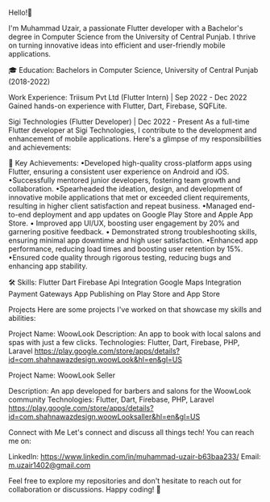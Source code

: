 Hello!👋 

I'm Muhammad Uzair, a passionate Flutter developer with a Bachelor's degree in Computer Science from the University of Central Punjab. I thrive on turning innovative ideas into efficient and user-friendly mobile applications.

🎓 Education: Bachelors in Computer Science, University of Central Punjab (2018-2022)

Work Experience:
Triisum Pvt Ltd (Flutter Intern) | Sep 2022 - Dec 2022
Gained hands-on experience with Flutter, Dart, Firebase, SQFLite.

Sigi Technologies (Flutter Developer) | Dec 2022 - Present
As a full-time Flutter developer at Sigi Technologies, I contribute to the development and enhancement of mobile applications. Here's a glimpse of my responsibilities and achievements:

🚀 Key Achievements:
•Developed high-quality cross-platform apps using Flutter, ensuring a consistent
user experience on Android and iOS.
•Successfully mentored junior developers, fostering team growth and
collaboration.
•Spearheaded the ideation, design, and development of innovative mobile
applications that met or exceeded client requirements, resulting in higher client
satisfaction and repeat business.
•Managed end-to-end deployment and app updates on Google Play Store and
Apple App Store.
• Improved app UI/UX, boosting user engagement by 20% and garnering positive
feedback.
• Demonstrated strong troubleshooting skills, ensuring minimal app downtime
and high user satisfaction.
•Enhanced app performance, reducing load times and boosting user retention by
15%.
•Ensured code quality through rigorous testing, reducing bugs and enhancing app
stability.

🛠️ Skills:
Flutter
Dart
Firebase
Api Integration
Google Maps Integration
Payment Gateways
App Publishing on Play Store and App Store

Projects
Here are some projects I've worked on that showcase my skills and abilities:

Project Name: WoowLook
Description: An app to book with local salons and spas with just a few clicks.
Technologies: Flutter, Dart, Firebase, PHP, Laravel
https://play.google.com/store/apps/details?id=com.shahnawazdesign.woowLook&hl=en&gl=US

Project Name: WoowLook Seller

Description: An app developed for barbers and salons for the WoowLook community
Technologies: Flutter, Dart, Firebase, PHP, Laravel
https://play.google.com/store/apps/details?id=com.shahnawazdesign.woowLooksaller&hl=en&gl=US

Connect with Me
Let's connect and discuss all things tech! You can reach me on:

LinkedIn: https://www.linkedin.com/in/muhammad-uzair-b63baa233/
Email: m.uzair1402@gmail.com

Feel free to explore my repositories and don't hesitate to reach out for collaboration or discussions. Happy coding! 🚀
